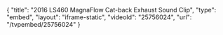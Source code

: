 {
    "title": "2016 LS460 MagnaFlow Cat-back Exhaust Sound Clip",
    "type": "embed",
    "layout": "iframe-static",
    "videoId": "25756024",
    "url": "\/tvpembed\/25756024"
}